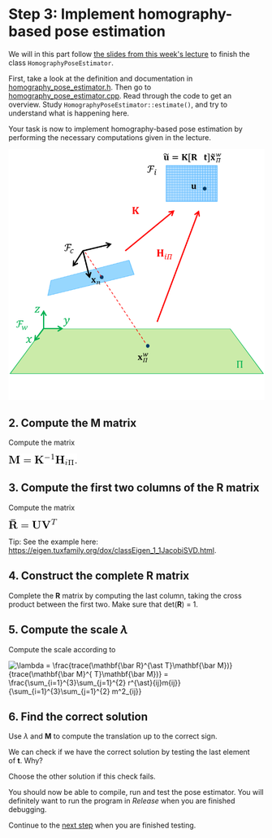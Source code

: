 # Step 3: Implement homography-based pose estimation
We will in this part follow [the slides from this week's lecture](https://www.uio.no/studier/emner/matnat/its/TEK5030/v24/lectures/09-single-view-geometry/01_pose-estimating-from-a-single-image.pdf) to finish the class `HomographyPoseEstimator`.

First, take a look at the definition and documentation in [homography_pose_estimator.h](../homography_pose_estimator.h). 
Then go to [homography_pose_estimator.cpp](../homography_pose_estimator.cpp). 
Read through the code to get an overview. 
Study `HomographyPoseEstimator::estimate()`, and try to understand what is happening here.

Your task is now to implement homography-based pose estimation by performing the necessary computations given in the lecture.

![Illustration of the homography-based pose estimation method](img/homography_pose_estimator.png)

## 2. Compute the **M** matrix
Compute the matrix

![\mathbf{M} = \mathbf{K} ^{-1} \mathbf{H}_{i\Pi}](img/math_formula-for-M.png)

## 3. Compute the first two columns of the **R** matrix
Compute the matrix

![\mathbf{\bar R}=\mathbf{UV}^T](img/math_formula-for-R_bar.png)

Tip: See the example here:   
https://eigen.tuxfamily.org/dox/classEigen_1_1JacobiSVD.html.

## 4. Construct the complete **R** matrix
Complete the **R** matrix by computing the last column, taking the cross product between the first two.
Make sure that det(**R**) = 1.

## 5. Compute the scale *&lambda;*
Compute the scale according to

![\lambda = \frac{trace(\mathbf{\bar R}^{\ast T}\mathbf{\bar M})}{trace(\mathbf{\bar M}^{ T}\mathbf{\bar M})}
  = \frac{\sum_{i=1}^{3}\sum_{j=1}^{2} r^{\ast}_{ij}m_{ij}}{\sum_{i=1}^{3}\sum_{j=1}^{2} m^2_{ij}}](img/math_scale.png)
  
## 6. Find the correct solution
Use *&lambda;* and **M** to compute the translation up to the correct sign.

We can check if we have the correct solution by testing the last element of **t**.
Why?

Choose the other solution if this check fails.

You should now be able to compile, run and test the pose estimator. 
You will definitely want to run the program in *Release* when you are finished debugging.

Continue to the [next step](4-implement-motion-only-bundle-adjustment.md) when you are finished testing.
